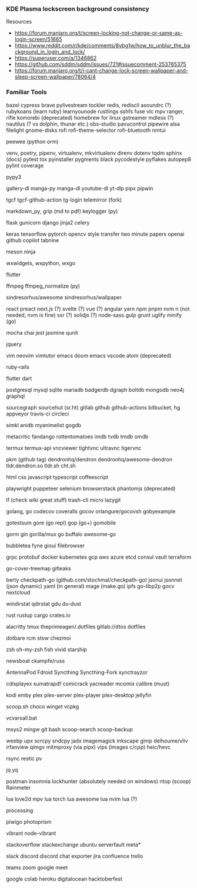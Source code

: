 ### KDE Plasma lockscreen background consistency

Resources

- https://forum.manjaro.org/t/screen-locking-not-change-or-same-as-login-screen/51665
- https://www.reddit.com/r/kde/comments/8vbg1w/how_to_unblur_the_background_in_login_and_lock/
- https://superuser.com/a/1346862
- https://github.com/sddm/sddm/issues/721#issuecomment-253765375
- https://forum.manjaro.org/t/i-cant-change-lock-screen-wallpaper-and-sleep-screen-wallpaper/78064/4


### Familiar Tools

bazel
cypress
brave
pylivestream
tockler
redis, rediscli
asoundrc (?)
rubykoans (learn ruby)
learnyounode
rustlings
sshfs
fuse
vlc
mpv
ranger, rifle
komorebi (deprecated)
homebrew for linux
gstreamer
mdless (?)
nautilus (? vs dolphin, thunar etc.)
obs-studio
pavucontrol
pipewire
alsa
filelight
gnome-disks
rofi
rofi-theme-selector
rofi-bluetooth
nmtui

peewee (python orm)

venv, poetry, pipenv, virtualenv, mkvirtualenv
direnv
dotenv
tqdm
sphinx (docs)
pytest
tox
pyinstaller
pygments
black
pycodestyle
pyflakes
autopep8
pylint
coverage

pypy3

gallery-dl
manga-py
manga-dl
youtube-dl
yt-dlp
pipx
pipwin

tgcf
tgcf-github-action
tg-login
telemirror (fork)

markdown_py, grip (md to pdf)
keylogger (py)

flask
gunicorn
django
jinja2
celery

keras
tensorflow
pytorch
opencv
style transfer
two minute papers
openai
github copilot
tabnine

meson
ninja

wxwidgets, wxpython, wxgo

flutter

ffmpeg
ffmpeg_normalize (py)

sindresorhus/awesome
sindresorhus/wallpaper

react
preact
next.js (?)
svelte (?)
vue    (?)
angular
yarn
npm
pnpm
nvm
n (not needed, nvm is fine)
ssr   (?)
solidjs (?)
node-sass
gulp
grunt
uglify
minify (go)

mocha
chai
jest
jasmine
qunit

jquery

vim
neovim
vimtutor
emacs
doom emacs
vscode
atom (deprecated)

ruby-rails

flutter
dart

postgresql
mysql
sqlite
mariadb
badgerdb
dgraph
boltdb
mongodb
neo4j
graphql

sourcegraph
sourcehut (sr.ht)
gitlab
github
github-actions
bitbucket, hg
appveyor
travis-ci
circleci

simkl
anidb
myanimelist
gogdb

metacritic
fandango
rottentomatoes
imdb
tvdb
tmdb
omdb

termux
termux-api
vncviewer
tightvnc
ultravnc
tigervnc


pkm (github tag)
dendronhq/dendron
dendronhq/awesome-dendron
tldr.dendron.so
tldr.sh
cht.sh

html
css
javascript
typescript
coffeescript

playwright
puppeteer
selenium
browserstack
phantomjs (deprecated)

lf (check wiki great stuff)
trash-cli
micro
lazygit

golang, go
codecov
coveralls
gocov
orlangure/gocovsh
gobyexample

gotestsum
gore (go repl)
gop (go+)
gomobile

gorm
gin
gorilla/mux
go buffalo
awesome-go

bubbletea
fyne
gioui
filebrowser

grpc
protobuf
docker
kubernetes
gcp
aws
azure
etcd
consul
vault
terraform

go-cover-treemap
gitleaks

berty
checkpath-go (github.com/stochmal/checkpath-go)
jsonui
jsonnet (json dynamic)
yaml (in general)
mage (make.go)
ipfs
go-libp2p
gocv
nextcloud

windirstat
qdirstat
gdu
du-dust

rust
rustup
cargo
crates.io

alacritty
tmux
theprimeagen/.dotfiles
gitlab://dtos dotfiles

dotbare
rcm
stow
chezmoi

zsh
oh-my-zsh
fish
vivid
starship

newsboat
ckampfe/russ

AntennaPod
Fdroid
Syncthing
Syncthing-Fork
synctrayzor

cdisplayex
sumatrapdf
comicrack
yacreader
mcomix
calibre (must)

kodi
emby
plex
plex-server
plex-player
plex-desktop
jellyfin

scoop.sh
choco
winget
vcpkg

vcvarsall.bat

msys2
mingw
git bash
scoop-search
scoop-backup

weebp
upx
scrcpy
sndcpy
jadx
imagemagick
inkscape
gimp
delhoume/vliv
irfanview
qimgv
mitmproxy (via pipx)
vips (images c/cpp)
heic/hevc

rsync
restic
pv

jq
yq

postman
insomnia
lockhunter (absolutely needed on windows)
ntop (scoop)
Rainmeter

lua
love2d
mpv lua
torch lua
awesome lua
nvim lua (?)

processing

piwigo
photoprism

vibrant
node-vibrant

stackoverflow
stackexchange
ubuntu
serverfault
meta*

slack
discord
discord chat exporter
jira
confluence
trello

teams
zoom
google meet

google colab
heroku
digitalocean
hacktoberfest

